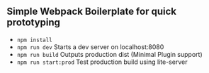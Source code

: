 ## Simple Webpack Boilerplate for quick prototyping

* `npm install`
* `npm run dev` Starts a dev server on localhost:8080
* `npm run build` Outputs production dist (Minimal Plugin support)
* `npm run start:prod` Test production build using lite-server
